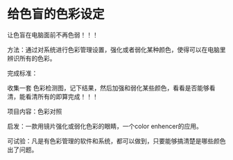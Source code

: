 给色盲的色彩设定
================

让色盲在电脑面前不再色弱！！！

方法：通过对系统进行色彩管理设置，强化或者弱化某种颜色，使得可以在电脑里辨识所有的色彩。

完成标准：

收集一套 色彩检测图，记下结果，然后加强和弱化某些颜色，看看是否能够看清，能看清所有的即算完成！！！

项目内容：色彩对照

启发：一款用镜片强化或弱化色彩的眼睛，一个color enhencer的应用。

可试验：凡是有色彩管理的软件和系统，都可以做到，只要能够搞清楚是哪些颜色出了问题。






